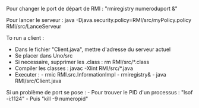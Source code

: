 Pour changer le port de départ de RMI : "rmiregistry numeroduport &"

Pour lancer le serveur : java -Djava.security.policy=RMI/src/myPolicy.policy RMI/src/LanceServeur


To run a client : 
- Dans le fichier "Client.java", mettre d'adresse du serveur actuel
- Se placer dans Uno/src
- Si necessaire, supprimer les .class : rm RMI/src/*.class
- Compiler les classes : javac -Xlint RMI/src/*.java
- Executer : - rmic RMI.src.InformationImpl
             - rmiregistry&
             - java RMI/src/Client.java
             
 Si un problème de port se pose : 
    - Pour trouver le PID d'un processus : "lsof -i:1124"
    - Puis "kill -9 numeropid"
